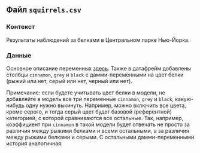 ## Файл `squirrels.csv`

### Контекст

Результаты наблюдений за белками в Центральном парке Нью-Йорка.

### Данные

Основное описание переменных [здесь](https://github.com/rfordatascience/tidytuesday/tree/master/data/2019/2019-10-29). 
Также в датафрейм добавлены столбцы `cinnamon`, `grey` и `black` с дамми-переменными на цвет белки 
(рыжий или нет, серый или нет, черный или нет).

Примечание: если будете учитывать цвет белки в модели, не добавляйте в модель все три переменные 
`cinnamon`, `grey` и `black`, какую-нибудь одну нужно выкинуть. Например, можно включить все цвета, 
кроме серого, и тогда серый цвет будет базовой (референтной) категорией, с которой сравниваются все остальные. 
Так, например, коэффициент при `cinnamon` в такой модели будет отвечать не просто за различия между рыжими белками и всеми остальными,
а за различия между рыжими белками и серыми. С остальными дамми-переменными история аналогичная.
